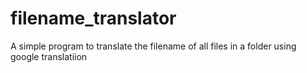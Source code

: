 # filename_translator
A simple program to translate the filename   of all files in a folder using google translatiion
